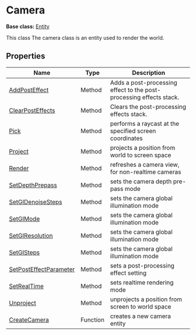 # Camera

**Base class:** [Entity](Entity.md)

This class The camera class is an entity used to render the world.

## Properties

| Name | Type | Description |
| ----- | ----- | ----- |
| [AddPostEffect](Camera_AddPostEffect.md) | Method | Adds a post-processing effect to the post-processing effects stack. | 
| [ClearPostEffects](ClearPostEffects.md) | Method | Clears the post-processing effects stack. |
| [Pick](Camera_Pick.md) | Method | performs a raycast at the specified screen coordinates |
| [Project](Camera_Project.md) | Method | projects a position from world to screen space |
| [Render](Camera_Render.md) | Method | refreshes a camera view, for non-realtime cameras |
| [SetDepthPrepass](Camera_SetDepthPrepass.md) | Method | sets the camera depth pre-pass mode |
| [SetGIDenoiseSteps](Camera_SetGIDenoiseSteps.md) | Method | sets the camera global illumination mode |
| [SetGIMode](Camera_SetGIMode.md) | Method | sets the camera global illumination mode |
| [SetGIResolution](Camera_SetGIResolution.md) | Method | sets the camera global illumination mode |
| [SetGISteps](Camera_SetGISteps.md) | Method | sets the camera global illumination mode |
| [SetPostEffectParameter](Camera_SetPostEffectParameter.md) | Method | sets a post-processing effect setting |
| [SetRealTime](Camera_SetRealTime.md) | Method | sets realtime rendering mode |
| [Unproject](Camera_Unproject.md) | Method | unprojects a position from screen to world space |
| [CreateCamera](CreateCamera.md) | Function | creates a new camera entity |
